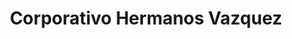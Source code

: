 ---
title: "Corporativo Hermanos Vazquez"
url: /toluca-de-lerdo/corporativo-hermanos-vazquez/
shop: Allgemein
---